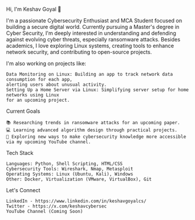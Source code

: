Hi, I'm Keshav Goyal 👋

I'm a passionate Cybersecurity Enthusiast and MCA Student focused on building a secure digital world. Currently pursuing a Master's degree in Cyber Security, I'm deeply interested in understanding and defending against evolving cyber threats, especially ransomware attacks. Besides academics, I love exploring Linux systems, creating tools to enhance network security, and contributing to open-source projects.

I'm also working on projects like:

    Data Monitoring on Linux: Building an app to track network data consumption for each app,
    alerting users about unusual activity.
    Setting Up a Home Server via Linux: Simplifying server setup for home networks using Linux
    for an upcoming project.

Current Goals

    📚 Researching trends in ransomware attacks for an upcoming paper.
    💻 Learning advanced algorithm design through practical projects.
    🚀 Exploring new ways to make cybersecurity knowledge more accessible via my upcoming YouTube channel.

Tech Stack

    Languages: Python, Shell Scripting, HTML/CSS
    Cybersecurity Tools: Wireshark, Nmap, Metasploit
    Operating Systems: Linux (Ubuntu, Kali), Windows
    Other: Docker, Virtualization (VMware, VirtualBox), Git

Let's Connect

    LinkedIn - https://www.linkedin.com/in/keshavgoyalcs/
    Twitter - https://x.com/keshavcybersec
    YouTube Channel (Coming Soon)
